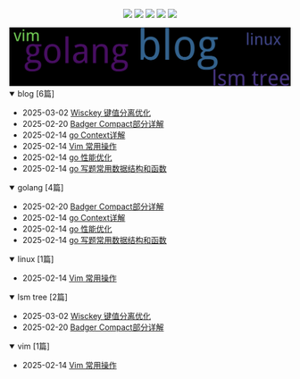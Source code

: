 
<p align='center'>
    <img src="https://badgen.net/github/issues/Zaire404//docs"/>
    <img src="https://badgen.net/badge/last-commit/2025-03-08 11:50:35"/>
    <img src="https://badgen.net/github/forks/Zaire404//docs"/>
    <img src="https://badgen.net/github/stars/Zaire404//docs"/>
    <img src="https://badgen.net/github/watchers/Zaire404//docs"/>
</p>

    
<summary>
    <a href="https://Zaire404.github.io//docs/"><img src="assets/wordcloud.png" title="词云" alt="词云"></a>
</summary>  

<details open>
<summary>blog	[6篇]</summary>

- 2025-03-02 [Wisckey 键值分离优化](https://github.com/Zaire404/docs/issues/7) 
- 2025-02-20 [Badger Compact部分详解](https://github.com/Zaire404/docs/issues/6) 
- 2025-02-14 [go Context详解](https://github.com/Zaire404/docs/issues/4) 
- 2025-02-14 [Vim 常用操作](https://github.com/Zaire404/docs/issues/3) 
- 2025-02-14 [go 性能优化](https://github.com/Zaire404/docs/issues/2) 
- 2025-02-14 [go 写题常用数据结构和函数](https://github.com/Zaire404/docs/issues/1) 


</details>
            
<details open>
<summary>golang	[4篇]</summary>

- 2025-02-20 [Badger Compact部分详解](https://github.com/Zaire404/docs/issues/6) 
- 2025-02-14 [go Context详解](https://github.com/Zaire404/docs/issues/4) 
- 2025-02-14 [go 性能优化](https://github.com/Zaire404/docs/issues/2) 
- 2025-02-14 [go 写题常用数据结构和函数](https://github.com/Zaire404/docs/issues/1) 


</details>
            
<details open>
<summary>linux	[1篇]</summary>

- 2025-02-14 [Vim 常用操作](https://github.com/Zaire404/docs/issues/3) 


</details>
            
<details open>
<summary>lsm tree	[2篇]</summary>

- 2025-03-02 [Wisckey 键值分离优化](https://github.com/Zaire404/docs/issues/7) 
- 2025-02-20 [Badger Compact部分详解](https://github.com/Zaire404/docs/issues/6) 


</details>
            
<details open>
<summary>vim	[1篇]</summary>

- 2025-02-14 [Vim 常用操作](https://github.com/Zaire404/docs/issues/3) 


</details>
            